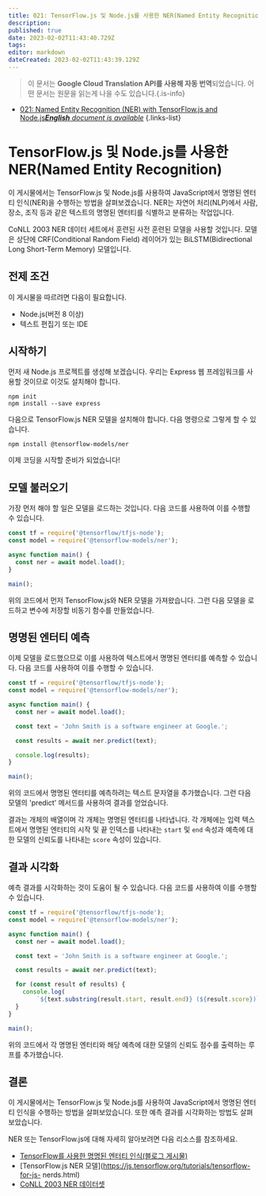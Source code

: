 ```yaml
---
title: 021: TensorFlow.js 및 Node.js를 사용한 NER(Named Entity Recognition)
description: 
published: true
date: 2023-02-02T11:43:40.729Z
tags: 
editor: markdown
dateCreated: 2023-02-02T11:43:39.129Z
---
```


> 이 문서는 **Google Cloud Translation API를 사용해 자동 번역**되었습니다.
어떤 문서는 원문을 읽는게 나을 수도 있습니다.{.is-info}



- [021: Named Entity Recognition (NER) with TensorFlow.js and Node.js***English** document is available*](/en/Knowledge-base/TensorFlow-js/Learning/021-named-entity-recognition-ner-with-tensorflow-js-and-node-js)
{.links-list}


# TensorFlow.js 및 Node.js를 사용한 NER(Named Entity Recognition)

이 게시물에서는 TensorFlow.js 및 Node.js를 사용하여 JavaScript에서 명명된 엔터티 인식(NER)을 수행하는 방법을 살펴보겠습니다. NER는 자연어 처리(NLP)에서 사람, 장소, 조직 등과 같은 텍스트의 명명된 엔터티를 식별하고 분류하는 작업입니다.

CoNLL 2003 NER 데이터 세트에서 훈련된 사전 훈련된 모델을 사용할 것입니다. 모델은 상단에 CRF(Conditional Random Field) 레이어가 있는 BiLSTM(Bidirectional Long Short-Term Memory) 모델입니다.

## 전제 조건

이 게시물을 따르려면 다음이 필요합니다.

- Node.js(버전 8 이상)
- 텍스트 편집기 또는 IDE

## 시작하기

먼저 새 Node.js 프로젝트를 생성해 보겠습니다. 우리는 Express 웹 프레임워크를 사용할 것이므로 이것도 설치해야 합니다.

```
npm init
npm install --save express
```

다음으로 TensorFlow.js NER 모델을 설치해야 합니다. 다음 명령으로 그렇게 할 수 있습니다.

```
npm install @tensorflow-models/ner
```

이제 코딩을 시작할 준비가 되었습니다!

## 모델 불러오기

가장 먼저 해야 할 일은 모델을 로드하는 것입니다. 다음 코드를 사용하여 이를 수행할 수 있습니다.

```javascript
const tf = require('@tensorflow/tfjs-node');
const model = require('@tensorflow-models/ner');

async function main() {
  const ner = await model.load();
}

main();
```

위의 코드에서 먼저 TensorFlow.js와 NER 모델을 가져왔습니다. 그런 다음 모델을 로드하고 변수에 저장할 비동기 함수를 만들었습니다.

## 명명된 엔터티 예측

이제 모델을 로드했으므로 이를 사용하여 텍스트에서 명명된 엔터티를 예측할 수 있습니다. 다음 코드를 사용하여 이를 수행할 수 있습니다.

```javascript
const tf = require('@tensorflow/tfjs-node');
const model = require('@tensorflow-models/ner');

async function main() {
  const ner = await model.load();

  const text = 'John Smith is a software engineer at Google.';

  const results = await ner.predict(text);

  console.log(results);
}

main();
```

위의 코드에서 명명된 엔터티를 예측하려는 텍스트 문자열을 추가했습니다. 그런 다음 모델의 'predict' 메서드를 사용하여 결과를 얻었습니다.

결과는 개체의 배열이며 각 개체는 명명된 엔터티를 나타냅니다. 각 개체에는 입력 텍스트에서 명명된 엔터티의 시작 및 끝 인덱스를 나타내는 `start` 및 `end` 속성과 예측에 대한 모델의 신뢰도를 나타내는 `score` 속성이 있습니다.

## 결과 시각화

예측 결과를 시각화하는 것이 도움이 될 수 있습니다. 다음 코드를 사용하여 이를 수행할 수 있습니다.

```javascript
const tf = require('@tensorflow/tfjs-node');
const model = require('@tensorflow-models/ner');

async function main() {
  const ner = await model.load();

  const text = 'John Smith is a software engineer at Google.';

  const results = await ner.predict(text);

  for (const result of results) {
    console.log(
        `${text.substring(result.start, result.end)} (${result.score})`);
  }
}

main();
```

위의 코드에서 각 명명된 엔터티와 해당 예측에 대한 모델의 신뢰도 점수를 출력하는 루프를 추가했습니다.

## 결론

이 게시물에서는 TensorFlow.js 및 Node.js를 사용하여 JavaScript에서 명명된 엔터티 인식을 수행하는 방법을 살펴보았습니다. 또한 예측 결과를 시각화하는 방법도 살펴보았습니다.

NER 또는 TensorFlow.js에 대해 자세히 알아보려면 다음 리소스를 참조하세요.

- [TensorFlow를 사용한 명명된 엔터티 인식(블로그 게시물)](https://blog.tensorflow.org/2018/12/named-entity-recognition-ner-tensorflow.html)
- [TensorFlow.js NER 모델](https://js.tensorflow.org/tutorials/tensorflow-for-js- nerds.html)
- [CoNLL 2003 NER 데이터셋](https://www.clips.uantwerpen.be/conll2003/ner/)